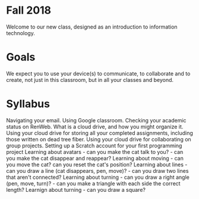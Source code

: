 # Fall 2018
Welcome to our new class, designed as an introduction to information technology.
# Goals
We expect you to use your device(s) to communicate, to collaborate and to create, not just in this classroom, but in all your classes and beyond.
# Syllabus
Navigating your email.
Using Google classroom.
Checking your academic status on RenWeb.
What is a cloud drive, and how you might organize it.
Using your cloud drive for storing all your completed assignments, including those written on dead tree fiber.
Using your cloud drive for collaborating on group projects.
Setting up a Scratch account for your first programming project
Learning about avatars - can you make the cat talk to you? - can you make the cat disappear and reappear?
Learning about moving - can you move the cat? can you reset the cat's position?
Learning about lines - can you draw a line (cat disappears, pen, move)? - can you draw two lines that aren't connected?
Learning about turning - can you draw a right angle (pen, move, turn)? - can you make a triangle with each side the correct length?
Learnign about turning - can you draw a square?
